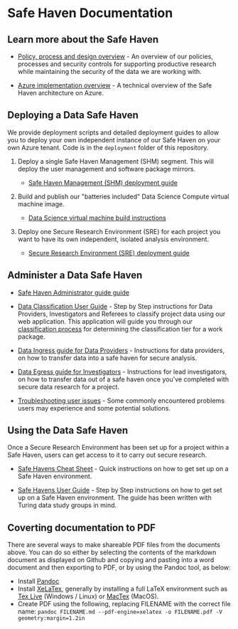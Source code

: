# Safe Haven Documentation

## Learn more about the Safe Haven

  - [Policy, process and design overview](provider-overview.md) - An overview of our policies, processes and security controls for supporting productive research while maintaining the security of the data we are working with.

  - [Azure implementation overview](provider-azure-implementation-details.md) - A technical overview of the Safe Haven architecture on Azure.


## Deploying a Data Safe Haven

We provide deployment scripts and detailed deployment guides to allow you to deploy your own independent instance of our Safe Haven on your own Azure tenant. Code is in the `deployment` folder of this repository.

1. Deploy a single Safe Haven Management (SHM) segment. This will deploy the user management and software package mirrors.

    - [Safe Haven Management (SHM) deployment guide](deploy_shm_instructions.md)

2. Build and publish our "batteries included" Data Science Compute virtual machine image.

    - [Data Science virtual machine build instructions](build_dsvm_image_instructions.md)

3. Deploy one Secure Research Environment (SRE) for each project you want to have its own independent, isolated analysis environment.

    - [Secure Research Environment (SRE) deployment guide](deploy_sre_instructions.md)


## Administer a Data Safe Haven

  - [Safe Haven Administrator guide guide](safe_haven_administrator_guide.md)

  - [Data Classification User Guide](safe_haven_webapp_user_guide.md) - Step by Step instructions for Data Providers, Investigators and Referees to classify project data using our web application. This application will guide you through our [classification process](tiersflowchart.pdf) for determining the classification tier for a work package.

  - [Data Ingress guide for Data Providers](provider-data-ingress.md) - Instructions for data providers, on how to transfer data into a safe haven for secure analysis.

  - [Data Egress guide for Investigators](investigator-data-egress.md) - Instructions for lead investigators, on how to transfer data out of a safe haven once you've completed with secure data research for a project.

  - [Troubleshooting user issues](troubleshooting_user_issues.md) - Some commonly encountered problems users may experience and some potential solutions.


## Using the Data Safe Haven

Once a Secure Research Environment has been set up for a project within a Safe Haven, users can get access to it to carry out secure research.

  - [Safe Havens Cheat Sheet](safe-haven-user-cheat-sheet.md) - Quick instructions on how to get set up on a Safe Haven environment.

  - [Safe Havens User Guide](safe_haven_user_guide.md) - Step by Step instructions on how to get set up on a Safe Haven environment. The guide has been written with Turing data study groups in mind.


## Coverting documentation to PDF

There are several ways to make shareable PDF files from the documents above. You can do so either by selecting the contents of the markdown document as displayed on Github and copying and pasting into a word document and then exporting to PDF, or by using the Pandoc tool, as below:

  - Install [Pandoc](https://pandoc.org/installing.html)
  - Install [XeLaTex](http://xetex.sourceforge.net/), generally by installing a full LaTeX environment such as [Tex Live](http://www.tug.org/texlive/) (Windows / Linux) or [MacTex](http://www.tug.org/mactex/) (MacOS).
  - Create PDF using the following, replacing FILENAME with the correct file name: `pandoc FILENAME.md --pdf-engine=xelatex -o FILENAME.pdf -V geometry:margin=1.2in`
